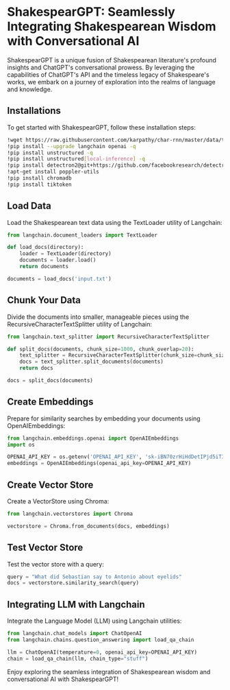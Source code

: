 # ShakespearGPT: Seamlessly Integrating Shakespearean Wisdom with Conversational AI

ShakespearGPT is a unique fusion of Shakespearean literature's profound insights and ChatGPT's conversational prowess. By leveraging the capabilities of ChatGPT's API and the timeless legacy of Shakespeare's works, we embark on a journey of exploration into the realms of language and knowledge.

## Installations
To get started with ShakespearGPT, follow these installation steps:

```bash
!wget https://raw.githubusercontent.com/karpathy/char-rnn/master/data/tinyshakespeare/input.txt
!pip install --upgrade langchain openai -q
!pip install unstructured -q
!pip install unstructured[local-inference] -q
!pip install detectron2@git+https://github.com/facebookresearch/detectron2.git@v0.6#egg=detectron2 -q
!apt-get install poppler-utils
!pip install chromadb
!pip install tiktoken
```

## Load Data
Load the Shakespearean text data using the TextLoader utility of Langchain:

```python
from langchain.document_loaders import TextLoader

def load_docs(directory):
    loader = TextLoader(directory)
    documents = loader.load()
    return documents

documents = load_docs('input.txt')
```

## Chunk Your Data
Divide the documents into smaller, manageable pieces using the RecursiveCharacterTextSplitter utility of Langchain:

```python
from langchain.text_splitter import RecursiveCharacterTextSplitter

def split_docs(documents, chunk_size=1000, chunk_overlap=20):
    text_splitter = RecursiveCharacterTextSplitter(chunk_size=chunk_size, chunk_overlap=chunk_overlap)
    docs = text_splitter.split_documents(documents)
    return docs

docs = split_docs(documents)
```

## Create Embeddings
Prepare for similarity searches by embedding your documents using OpenAIEmbeddings:

```python
from langchain.embeddings.openai import OpenAIEmbeddings
import os

OPENAI_API_KEY = os.getenv('OPENAI_API_KEY', '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')
embeddings = OpenAIEmbeddings(openai_api_key=OPENAI_API_KEY)
```

## Create Vector Store
Create a VectorStore using Chroma:

```python
from langchain.vectorstores import Chroma

vectorstore = Chroma.from_documents(docs, embeddings)
```

## Test Vector Store
Test the vector store with a query:

```python
query = "What did Sebastian say to Antonio about eyelids"
docs = vectorstore.similarity_search(query)
```

## Integrating LLM with Langchain
Integrate the Language Model (LLM) using Langchain utilities:

```python
from langchain.chat_models import ChatOpenAI
from langchain.chains.question_answering import load_qa_chain

llm = ChatOpenAI(temperature=0, openai_api_key=OPENAI_API_KEY)
chain = load_qa_chain(llm, chain_type="stuff")
```

Enjoy exploring the seamless integration of Shakespearean wisdom and conversational AI with ShakespearGPT!
